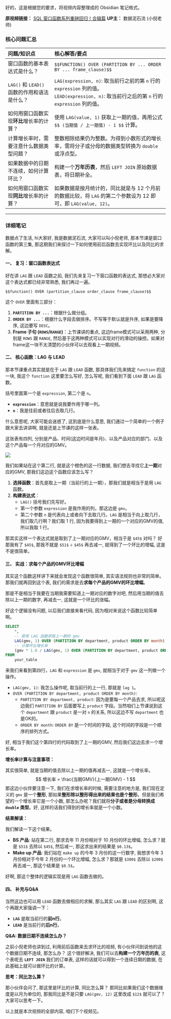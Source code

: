 好的，这是根据您的要求，将视频内容整理成的 Obsidian 笔记格式。

**原视频链接：** [SQL 窗口函数系列重磅回归！合辑篇](https://www.bilibili.com/video/BV1b34y147Re/)
**UP主：** 数据泥石流 (小倪老师)

### **核心问题汇总**

| 问题/知识点                          | 核心解答/要点                                                                                                             |
| :------------------------------ | :------------------------------------------------------------------------------------------------------------------ |
| 窗口函数的基本表达式是什么？                  | `$$FUNCTION() OVER (PARTITION BY ... ORDER BY ... frame_clause)$$`                                                  |
| `LAG()` 和 `LEAD()` 函数的作用和语法是什么？ | `LAG(expression, n)`: 取当前行之前的第 `n` 行的 `expression` 列的值。<br>`LEAD(expression, n)`: 取当前行之后的第 `n` 行的 `expression` 列的值。 |
| 如何用窗口函数实现**环比**增长率的计算？          | 使用 `LAG(value, 1)` 获取上一期的值，再用公式 `$$ (当期值 / 上一期值) - 1 $$` 计算。                                                        |
| 计算增长率时，需要注意什么数据类型问题？            | 整数相除结果仍为整数。为得到小数形式的增长率，需将分子或分母的数据类型转换为 `double` 或浮点型。                                                               |
| 如果数据中的日期不连续，如何计算环比？             | 构建一个**万年历表**，然后 `LEFT JOIN` 原始数据表，将日期补全。                                                                            |
| 如何用窗口函数实现**同比**增长率的计算？          | 如果数据是按月统计的，同比就是与 $12$ 个月前的数据比较，将 `LAG` 的第二个参数设为 $12$ 即可，即 `LAG(value, 12)`。                                         |

---

### **详细笔记**

数据点了生活, hi大家好, 我是数据泥石流, 大家可以叫小倪老师, 那本节课是窗口函数的第三集, 那这期我们来探讨一下如何使用前后函数去实现环比以及同比的求解。

#### **一、 复习：窗口函数表达式**

好在讲 `LAG` 跟 `LEAD` 函数之前, 我们先来复习一下窗口函数的表达式, 那想必大家对这个表达式都已经非常熟悉, 我们再过一遍。

`$$function() OVER (partition_clause order_clause frame_clause)$$`

这个 `OVER` 里面有三部分：
1.  **`PARTITION BY ...`**：根据什么做分组。
2.  **`ORDER BY ...`**：根据什么字段去做排序。不写等于默认就是升序, 如果是要降序, 这边要写 `DESC`。
3.  **Frame 子句 (`ROWS`/`RANGE`)**：上节课讲的重点, 这边frame模式可以采用两种, 分别是 `ROWS` 跟 `RANGE`, 然后基于这两种模式可以实现对行的滑动的操控。如果对frame这一块不太清楚的小伙伴可以去观看上一期视频。

#### **二、 核心函数：LAG 与 LEAD**

那本节课重点其实就是在于 `LAG` 跟 `LEAD` 函数, 那具体我们先来搞定 `function` 的这一块, 我这个 `function` 这里要怎么写好, 怎么写呢, 我们看到下面 `LEAD` 跟 `LAG` 函数。

括号里面第一个是 `expression`, 第二个是 `n`。
*   **`expression`**：意思就是说我要作用于哪一列。
*   **`n`**：我是往前或者往后去取几行。

什么意思呢, 大家可能会迷惑了, 这到底是什么意思, 我们通过一个简单的一个例子跟大家去讲讲啊, 就是还是上节课的这样一张表。

这张表有四列, 分别是产品、时间(这边时间是年月)、以及产品对应的部门、以及这个产品每一个月对应的GMV。

![](https://i.imgur.com/8QeRrcM.png)

我们如果站在这个第二行, 就是这个橙色的这一行数据, 我们想去寻找它**上一期**对应的GMV, 那我们这边这个函数应该怎么写？

1.  **选择函数**：首先是取上一期（当前行的上一期），那我们就是相当于是用 `LAG` 函数。
2.  **构建表达式**：
    *   `LAG()` 括号我们先写好。
    *   第一个参数 `expression` 是我作用的列，那这边是 `gmv`。
    *   第二个参数 `n` 是代表向上或者向下去取几行。`LAG` 是相当于向上取几行，我们取几行啊？我们取 $1$ 行, 因为我要得到上一期的一个对应的GMV的值, 所以我取 $1$ 行。

那其实这样一个表达式就是取到了上一期对应的GMV，相当于是 `$45$` 对吗？
好那我有了 `$45$`, 那我不就是 `$51$` ÷ `$45$` 再去减一, 就得到了一个环比的增幅, 这是不是很简单。

#### **三、 实战：求每个产品的GMV环比增幅**

其实这个函数这样讲下来就会发现这个函数很简单, 其实语法规则也非常的简单。那我们就再回到这个表, 我们的需求是去**求每个产品的GMV的环比增幅**。

那是不是相当于我要在当期我需要知道上一期对应的数字对吧, 然后用当期的值去除以上一期的数字, 再减去一, 这就是一个环比的涨幅。

好这个逻辑没有问题, 以后我们直接来看代码, 因为相对来说这个函数比较简单啊。

```sql
SELECT 
    *,
    -- 使用 LAG 函数获取上一期的 gmv
    LAG(gmv, 1) OVER (PARTITION BY department, product ORDER BY month) as last_month_gmv,
    -- 计算环比增长率
    (gmv * 1.0 / LAG(gmv, 1) OVER (PARTITION BY department, product ORDER BY month)) - 1 as gmv_growth_rate
FROM 
    your_table
```

来我们来看到第四行，`LAG` 和 `expression` 是 `gmv`, 就相当于对于 `gmv` 这一列做一个操作。
*   `LAG(gmv, 1)`: 我怎么操作呢, 取当前行的上一行, 那就是 `lag 1`。
*   `OVER (PARTITION BY department, product ORDER BY month)`:
    *   `PARTITION BY department, product`: 因为是要每一个产品去求, 所以呢这边我们 `PARTITION BY` 后面要写上 `product` 字段。当然咱们上节课说到这个 `department` 跟 `product` 是一对 `n` 的关系, 所以这边不写 `department` 也是OK的。
    *   `ORDER BY month`: `ORDER BY` 是一个时间的字段, 这个时间的字段是一个顺序的排列方式。

好, 相当于我们这个第四行的代码取到了上一期的GMV, 然后我们这边去求一个增长率。

**增长率计算与注意事项：**

其实很简单, 就是当期的值去除以上一期的值再减去一, 这就是一个增长率。
$$
增长率 = \frac{当期GMV}{上一期GMV} - 1
$$
那这边小伙伴要注意一下, 我们在求增长率的时候, 需要注意的地方是, 我们现在定义的 `gmv` 是一个**整形**, 那如果**整形除以整形得出来的结果也是个整形**。但是我们希望的一个增长率它是一个小数, 那怎么办呢？我们就将**分子或者是分母转换成 `double` 类型**。好, 这样的话我们得到的增长率就是一个小数。

**结果解读：**

我们解读一下这个结果。
*   **BS 产品**: 站在第二行, 那求去年 $11$ 月份相对于 $10$ 月份的环比增幅, 怎么求？就是 `$51$` 去除以 `$45$`, 然后减一, 那这求出来的结果是 `$0.13$`。
*   **Make up 产品**: 我们站在 `make up` 的今年 $3$ 月份的这一行数字, 我想求今年 $3$ 月份相对于今年 $2$ 月份的一个环比增幅, 怎么求？那就是 `$300$` 去除以 `$200$` 再去减一, 那这个结果是 `$0.5$`。

好啊, 那这个整体的逻辑实现是用 `LAG` 函数去做的。

#### **四、 补充与Q&A**

当然这边也可以用 `LEAD` 函数去做相应的求解, 那么其实 `LAG` 跟 `LEAD` 的区别啊, 这个再跟大家强调一下：
*   **`LAG`** 是取当前行的**前n行**。
*   **`LEAD`** 是当前行的**后n行**。

**Q&A: 数据日期不连续怎么办？**

之前小倪老师也讲到过, 利用前后函数来去求环比的视频, 有小伙伴问到说他的这个数据日期不连续, 那怎么办？
这个很好解决, 我们可以去**构建一个万年历的表**, 这个表呢去 **`LEFT JOIN`** 我们的订单表, 这样的话就可以得到一个连续日期的数据, 在此基础上就可以做环比的计算。

**思考：同比怎么算？**

那小伙伴会问了, 那这里是环比的计算, 同比怎么算？
那同比如果我们这个数据维度是以月为单位的, 那我同比是不是只要 `LAG(gmv, 12)` 这里改成 `$12$` 就可以了？大家可以思考一下。

以上就是本次视频的全部内容, 咱们下个视频见。